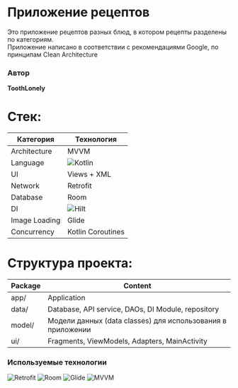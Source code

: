 # Приложение рецептов

Это приложение рецептов разных блюд, в котором рецепты разделены по категориям.  
Приложение написано в соответствии с рекомендациями Google, по принципам Clean Architecture

### Автор

**ToothLonely**

# Стек:

| Категория     | Технология                                                 |
|---------------|------------------------------------------------------------|
| Architecture  | MVVM                                                       |
| Language      | ![Kotlin](https://img.shields.io/badge/Kotlin-2.2.10-blue) |
| UI            | Views + XML                                                |
| Network       | Retrofit                                                   |
| Database      | Room                                                       |
| DI            | ![Hilt](https://img.shields.io/badge/Hilt-orange)          |
| Image Loading | Glide                                                      |
| Concurrency   | Kotlin Coroutines                                          |

# Структура проекта:

| Package | Content                                                     |
|---------|-------------------------------------------------------------|
| app/    | Application                                                 | 
| data/   | Database, API service, DAOs, DI Module, repository          | 
| model/  | Модели данных (data classes) для использования в приложении | 
| ui/     | Fragments, ViewModels, Adapters, MainActivity               |

### Используемые технологии

![Retrofit](https://img.shields.io/badge/Network-Retrofit-green)
![Room](https://img.shields.io/badge/DB-Room-red)
![Glide](https://img.shields.io/badge/Images-Glide-yellow)
![MVVM](https://img.shields.io/badge/Architecture-MVVM-purple)